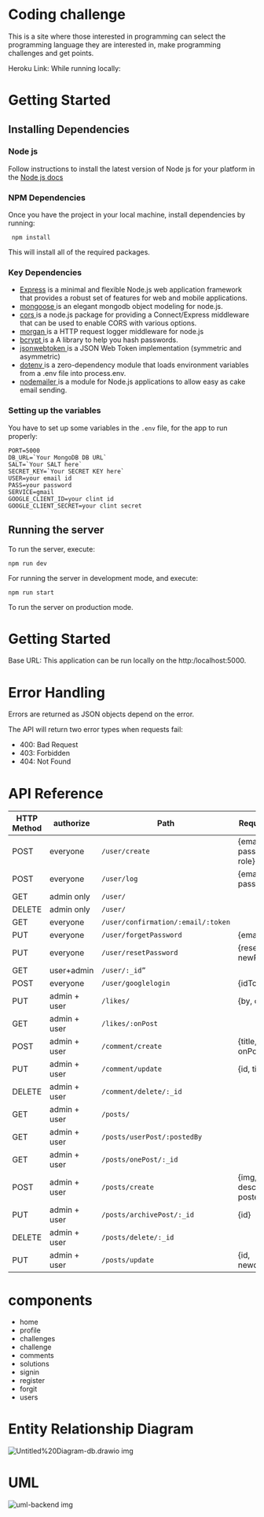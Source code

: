# Coding challenge
This is a site where those interested in programming can select the programming language they are interested in, make programming challenges and get points.

Heroku Link:
While running locally:

# Getting Started
## Installing Dependencies

### Node js
Follow instructions to install the latest version of Node js for your platform in the [ Node js docs](https://nodejs.org/en/)

### NPM Dependencies
Once you have the project in your local machine, install dependencies by running:
```
 npm install
  ```
  This will install all of the required packages.
### Key Dependencies
* [ Express](https://nodejs.org/en/) is a minimal and flexible Node.js web application framework that provides a robust set of features for web and mobile applications.
* [ mongoose ](https://mongoosejs.com/) is an elegant mongodb object modeling for node.js.
*  [ cors ](https://www.npmjs.com/package/cors) is a node.js package for providing a Connect/Express middleware that can be used to enable CORS with various options.
* [ morgan ](https://www.npmjs.com/package/morgan) is a HTTP request logger middleware for node.js
* [ bcrypt ](https://www.npmjs.com/package/bcrypt) is a A library to help you hash passwords.
* [ jsonwebtoken ](https://www.npmjs.com/package/jsonwebtoken) is a JSON Web Token implementation (symmetric and asymmetric)
* [ dotenv ](https://www.npmjs.com/package/dotenv)  is a zero-dependency module that loads environment variables from a .env file into process.env.
* [ nodemailer ](https://www.npmjs.com/package/nodemailer) is a module for Node.js applications to allow easy as cake email sending. 

### Setting up the variables
You have to set up some variables in the ```.env``` file, for the app to run properly:
```
PORT=5000
DB_URL=`Your MongoDB DB URL`
SALT=`Your SALT here`
SECRET_KEY=`Your SECRET KEY here`
USER=your email id
PASS=your password
SERVICE=gmail
GOOGLE_CLIENT_ID=your clint id
GOOGLE_CLIENT_SECRET=your clint secret
```

## Running the server
To run the server, execute:
```
npm run dev
```
For running the server in development mode, and execute:
```
npm run start
```
To run the server on production mode.

# Getting Started
Base URL: This application can be run locally on the http:/localhost:5000.
# Error Handling
Errors are returned as JSON objects depend on the error.

The API will return two error types when requests fail:

* 400: Bad Request
* 403: Forbidden
* 404: Not Found

# API Reference
HTTP Method   | authorize     |    Path                                |  Request Body
------------- | -----------   | ---------------------------            |----------------------
POST          | everyone      |`/user/create`                          |{email, password, role}
POST          | everyone      |`/user/log`                             |{email, password}
GET           | admin only    |`/user/`                                |
DELETE        | admin only    |`/user/`                                |
GET           | everyone      |`/user/confirmation/:email/:token`      |
PUT           | everyone      |`/user/forgetPassword`                  |{email}
PUT           | everyone      |`/user/resetPassword`                   |{resetLink, newPassword}
GET           | user+admin    |`/user/:_id”`                           |
POST          | everyone      |`/user/googlelogin`                     |{idToken}
PUT           | admin + user  |`/likes/`                               |{by, onPost}
GET           | admin + user  |`/likes/:onPost`                        |
POST          | admin + user  |`/comment/create`                       |{title, by, onPost}
PUT           | admin + user  |`/comment/update`                       |{id, title}
DELETE        | admin + user  |`/comment/delete/:_id`                  |
GET           | admin + user  |`/posts/`                               |
GET           | admin + user  |`/posts/userPost/:postedBy`             |
GET           | admin + user  |`/posts/onePost/:_id`                   |
POST          | admin + user  |`/posts/create`                         |{img, describe, postedBy}
PUT           | admin + user  |`/posts/archivePost/:_id`               |{id}
DELETE        | admin + user  |`/posts/delete/:_id`                    |
PUT           | admin + user  |`/posts/update`                         |{id, newdescribe}

# components
* home
* profile
* challenges
* challenge
* comments
* solutions
* signin
* register
* forgit
* users


# Entity Relationship Diagram

![Untitled%20Diagram-db.drawio img](https://github.com/Nouf112233/masterproject-backend/blob/main/Untitled%20Diagram-db.drawio.png)


# UML

![uml-backend img](https://github.com/Nouf112233/masterproject-backend/blob/main/uml-backend.png)

